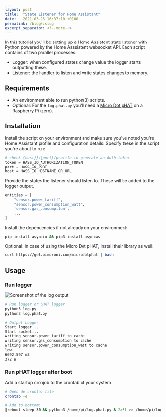 ```yaml
---
layout: post
title:  "State Listener for Home Assistant"
date:   2021-03-26 16:37:10 +0100
permalink: /blog/:slug
excerpt_separator: <!--more-->
---
```


In this tutorial you'll be setting up a Home Assistent state listener with Python powered by the Home Asssistent websocket API. <!--more-->Each script contains of two parallel processes:
- Logger: when configured states change value the logger starts outputting these.
- Listener: the handler to listen and write states changes to memory.

## Requirements

* An environment able to run python(3) scripts.
* Optional: For the `log.phat.py` you'll need a [Micro Dot pHAT](https://shop.pimoroni.com/products/microdot-phat?variant=25454635527) on a Raspberry Pi (zero).

## Installation

Install the script on your environment and make sure you've noted you're Home Assistant profile and configuration details:
Specify these in the script you're about to run:

```bash
# check {host}}:{port}/profile to generate an Auth token
token = HASS_IO_AUTHORIZATION_TOKEN
port = HASS_IO_PORT
host = HASS_IO_HOSTNAME_OR_URL
```

Provide the states the listener should listen to. These will be added to the logger output.

```python
entities = [
    "sensor.power_tariff",
    "sensor.power_consumption_watt",
    "sensor.gas_consumption",
    ...
]
```

Install the dependencies if not already on your environment:

```bash
pip install asyncio && pip3 install asyncws
```

Optional: in case of using the Micro Dot pHAT, install their library as well:

```bash
curl https://get.pimoroni.com/microdotphat | bash
```

## Usage

### Run logger

![Screenshot of the log output](https://i.imgur.com/yrWD9Jj.png)

```bash
# Run logger or pHAT logger 
python3 log.py
python3 log.phat.py

# Output Logger
Start logger...
Start socket...
writing sensor.power_tariff to cache
writing sensor.gas_consumption to cache
writing sensor.power_consumption_watt to cache
low
6692.597 m3
372 W
```

### Run pHAT logger after boot

Add a startup cronjob to the crontab of your system
```bash
# Open de crontab file
crontab -e

# Add to bottom:
@reboot sleep 30 && python3 /home/pi/log.phat.py & 2>&1 >> /home/pi/log.phat.log
```

